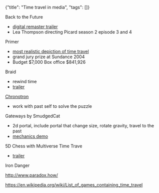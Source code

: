 {"title": "Time travel in media", "tags": []}

Back to the Future
* [digital remaster trailer](https://www.youtube.com/watch?v=C-4Pr9kBtGc)
* Lea Thompson directing Picard season 2 episode 3 and 4

Primer
* [most realistic depiction of time travel](https://en.wikipedia.org/wiki/Primer_(film)#/media/File:Time_Travel_Method-2.svg)
* grand jury prize at Sundance 2004
* Budget $7,000 Box office $841,926

Braid
* rewind time
* [trailer](https://www.youtube.com/watch?v=uqtSKkyJgFM)

[Chronotron](https://armorgames.com/play/1567/chronotron)
* work with past self to solve the puzzle

Gateways by SmudgedCat
* 2d portal, include portal that change size, rotate gravity, travel to the past
* [mechanics demo](https://youtu.be/wgJIn8WoR3M?t=209)

5D Chess with Multiverse Time Trave
* [trailer](https://www.youtube.com/watch?v=EBzX1ybigmw)

Iron Danger

http://www.paradox.how/

https://en.wikipedia.org/wiki/List_of_games_containing_time_travel

